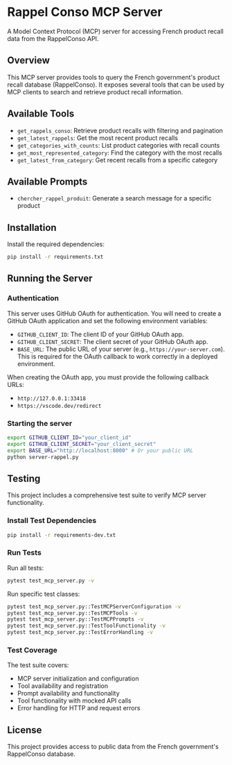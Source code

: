 # Rappel Conso MCP Server

A Model Context Protocol (MCP) server for accessing French product recall data from the RappelConso API.

## Overview

This MCP server provides tools to query the French government's product recall database (RappelConso). It exposes several tools that can be used by MCP clients to search and retrieve product recall information.

## Available Tools

- `get_rappels_conso`: Retrieve product recalls with filtering and pagination
- `get_latest_rappels`: Get the most recent product recalls
- `get_categories_with_counts`: List product categories with recall counts
- `get_most_represented_category`: Find the category with the most recalls
- `get_latest_from_category`: Get recent recalls from a specific category

## Available Prompts

- `chercher_rappel_produit`: Generate a search message for a specific product

## Installation

Install the required dependencies:

```bash
pip install -r requirements.txt
```

## Running the Server

### Authentication

This server uses GitHub OAuth for authentication. You will need to create a GitHub OAuth application and set the following environment variables:

- `GITHUB_CLIENT_ID`: The client ID of your GitHub OAuth app.
- `GITHUB_CLIENT_SECRET`: The client secret of your GitHub OAuth app.
- `BASE_URL`: The public URL of your server (e.g., `https://your-server.com`). This is required for the OAuth callback to work correctly in a deployed environment.

When creating the OAuth app, you must provide the following callback URLs:
- `http://127.0.0.1:33418`
- `https://vscode.dev/redirect`

### Starting the server

```bash
export GITHUB_CLIENT_ID="your_client_id"
export GITHUB_CLIENT_SECRET="your_client_secret"
export BASE_URL="http://localhost:8000" # Or your public URL
python server-rappel.py
```

## Testing

This project includes a comprehensive test suite to verify MCP server functionality.

### Install Test Dependencies

```bash
pip install -r requirements-dev.txt
```

### Run Tests

Run all tests:
```bash
pytest test_mcp_server.py -v
```

Run specific test classes:
```bash
pytest test_mcp_server.py::TestMCPServerConfiguration -v
pytest test_mcp_server.py::TestMCPTools -v
pytest test_mcp_server.py::TestMCPPrompts -v
pytest test_mcp_server.py::TestToolFunctionality -v
pytest test_mcp_server.py::TestErrorHandling -v
```

### Test Coverage

The test suite covers:
- MCP server initialization and configuration
- Tool availability and registration
- Prompt availability and functionality
- Tool functionality with mocked API calls
- Error handling for HTTP and request errors

## License

This project provides access to public data from the French government's RappelConso database.
